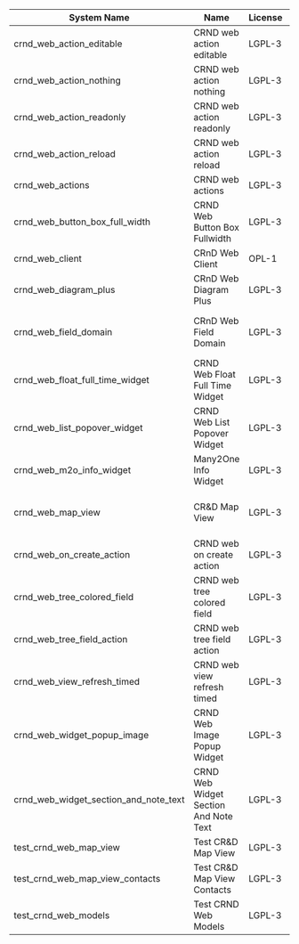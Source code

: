 | System Name | Name | License | Version | Summary | Price |
|---|---|---|---|---|---|
| crnd_web_action_editable | CRND web action editable | LGPL-3 | 13.0.0.5.0 |  |  |
| crnd_web_action_nothing | CRND web action nothing | LGPL-3 | 13.0.0.4.0 |  |  |
| crnd_web_action_readonly | CRND web action readonly | LGPL-3 | 13.0.0.5.0 |  |  |
| crnd_web_action_reload | CRND web action reload | LGPL-3 | 13.0.0.5.0 |  |  |
| crnd_web_actions | CRND web actions | LGPL-3 | 13.0.0.4.0 |  |  |
| crnd_web_button_box_full_width | CRND Web Button Box Fullwidth | LGPL-3 | 13.0.0.5.0 | Button_box at the top of the form |  |
| crnd_web_client | CRnD Web Client | OPL-1 | 13.0.1.6.0 | Web Client Extention |  |
| crnd_web_diagram_plus | CRnD Web Diagram Plus | LGPL-3 | 13.0.0.13.0 | Odoo Web Diagram view by CRnD. |  |
| crnd_web_field_domain | CRnD Web Field Domain | LGPL-3 | 13.0.0.4.0 | Web Field Domain by CRnD allows create computed field domains. |  |
| crnd_web_float_full_time_widget | CRND Web Float Full Time Widget | LGPL-3 | 13.0.0.6.0 | Float Time Duration Widget |  |
| crnd_web_list_popover_widget | CRND Web List Popover Widget | LGPL-3 | 13.0.0.9.0 | Tooltips message for text fields on tree view. |  |
| crnd_web_m2o_info_widget | Many2One Info Widget | LGPL-3 | 13.0.0.10.0 | Many2One Info Widget |  |
| crnd_web_map_view | CR&D Map View | LGPL-3 | 13.0.0.4.0 | This technical module provides view that allows to display objects on the map |  |
| crnd_web_on_create_action | CRND web on create action | LGPL-3 | 13.0.0.4.0 | Make it possible to use wizards to create records |  |
| crnd_web_tree_colored_field | CRND web tree colored field | LGPL-3 | 13.0.0.6.0 |  |  |
| crnd_web_tree_field_action | CRND web tree field action | LGPL-3 | 13.0.0.7.0 |  |  |
| crnd_web_view_refresh_timed | CRND web view refresh timed | LGPL-3 | 13.0.0.5.0 |  |  |
| crnd_web_widget_popup_image | CRND Web Image Popup Widget | LGPL-3 | 13.0.0.6.0 | Popup images from the binary fields |  |
| crnd_web_widget_section_and_note_text | CRND Web Widget Section And Note Text | LGPL-3 | 13.0.0.1.0 | Makes the standard section_and_note_text widget compatible with CRND Web List Popover Widget. |  |
| test_crnd_web_map_view | Test CR&D Map View | LGPL-3 | 13.0.0.3.0 |  |  |
| test_crnd_web_map_view_contacts | Test CR&D Map View Contacts | LGPL-3 | 13.0.0.3.0 |  |  |
| test_crnd_web_models | Test CRND Web Models | LGPL-3 | 13.0.0.14.0 | Module for testing web addons. |  |

